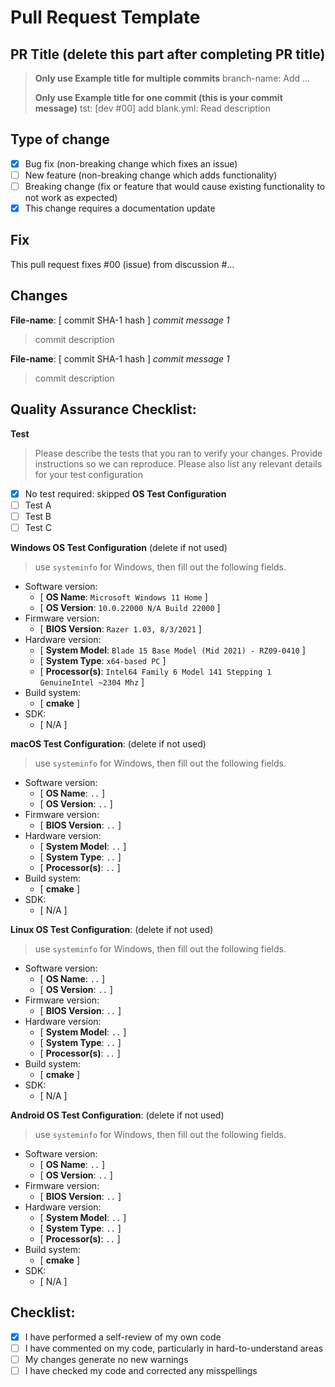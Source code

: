 # Pull Request Template

## PR Title (delete this part after completing PR title)

> **Only use Example title for multiple commits**
> branch-name: Add ...
>
> **Only use Example title for one commit (this is your commit message)**
> tst: [dev #00] add blank.yml: Read description

## Type of change
- [x] Bug fix (non-breaking change which fixes an issue)
- [ ] New feature (non-breaking change which adds functionality)
- [ ] Breaking change (fix or feature that would cause existing functionality to not work as expected)
- [x] This change requires a documentation update

## Fix
This pull request fixes #00 (issue) from discussion #...

## Changes
**File-name**: [ commit SHA-1 hash ] *commit message 1*
> commit description

**File-name**: [ commit SHA-1 hash ] *commit message 1*
> commit description

## Quality Assurance Checklist:
**Test**
> Please describe the tests that you ran to verify your changes. Provide instructions so we can reproduce. Please also list any relevant details for your test configuration

- [x] No test required: skipped **OS Test Configuration**
- [ ] Test A
- [ ] Test B
- [ ] Test C

**Windows OS Test Configuration** (delete if not used)
> use `systeminfo` for Windows, then fill out the following fields.

* Software version:
   - [ **OS Name**: `Microsoft Windows 11 Home` ]
   - [ **OS Version**: `10.0.22000 N/A Build 22000` ]
* Firmware version: 
   - [ **BIOS Version**: `Razer 1.03, 8/3/2021` ]
* Hardware version:
   - [ **System Model**: `Blade 15 Base Model (Mid 2021) - RZ09-0410` ]
   - [ **System Type**: `x64-based PC` ]
   - [ **Processor(s)**: `Intel64 Family 6 Model 141 Stepping 1 GenuineIntel ~2304 Mhz` ]
* Build system:
	- [ **cmake** ]
* SDK:
	- [ N/A ]

**macOS Test Configuration**: (delete if not used)
> use `systeminfo` for Windows, then fill out the following fields.

* Software version:
	- [ **OS Name**: `..` ]
	- [ **OS Version**: `..` ]
* Firmware version:
	- [ **BIOS Version**: `..` ]
* Hardware version:
	- [ **System Model**: `..` ]
	- [ **System Type**: `..` ]
	- [ **Processor(s)**: `..` ]
* Build system:
	- [ **cmake** ]
* SDK:
	- [ N/A ]

**Linux OS Test Configuration**: (delete if not used)
> use `systeminfo` for Windows, then fill out the following fields.

* Software version:
	- [ **OS Name**: `..` ]
	- [ **OS Version**: `..` ]
* Firmware version:
	- [ **BIOS Version**: `..` ]
* Hardware version:
	- [ **System Model**: `..` ]
	- [ **System Type**: `..` ]
	- [ **Processor(s)**: `..` ]
* Build system:
	- [ **cmake** ]
* SDK:
	- [ N/A ]

**Android OS Test Configuration**: (delete if not used)
> use `systeminfo` for Windows, then fill out the following fields.

* Software version:
	- [ **OS Name**: `..` ]
	- [ **OS Version**: `..` ]
* Firmware version:
	- [ **BIOS Version**: `..` ]
* Hardware version:
	- [ **System Model**: `..` ]
	- [ **System Type**: `..` ]
	- [ **Processor(s)**: `..` ]
* Build system:
	- [ **cmake** ]
* SDK:
	- [ N/A ]

## Checklist:
- [x] I have performed a self-review of my own code
- [ ] I have commented on my code, particularly in hard-to-understand areas
- [ ] My changes generate no new warnings
- [ ] I have checked my code and corrected any misspellings
